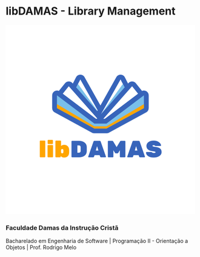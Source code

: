 # libDAMAS - Library Management
![libDamas logo](/libdamas.png)

### Faculdade Damas da Instrução Cristã
Bacharelado em Engenharia de Software | Programação II - Orientação a Objetos | Prof. Rodrigo Melo